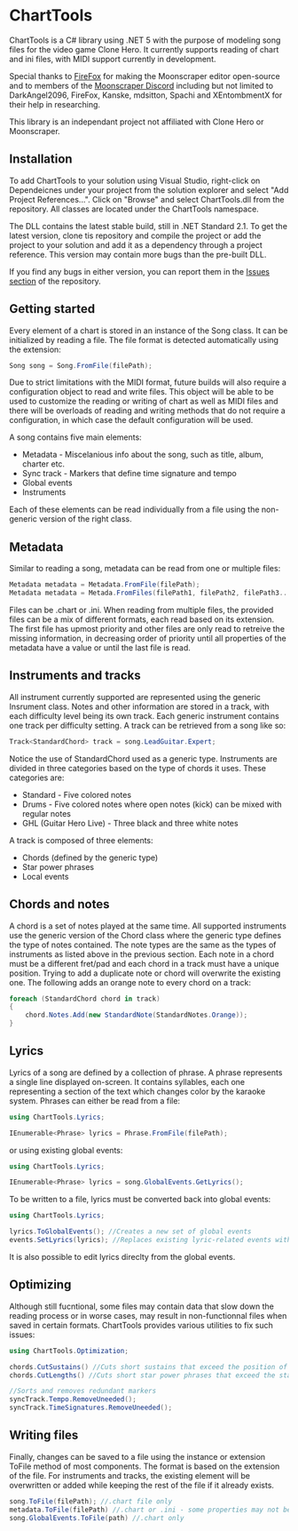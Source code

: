 # ChartTools
ChartTools is a C# library using .NET 5 with the purpose of modeling song files for the video game Clone Hero. It currently supports reading of chart and ini files, with MIDI support currently in development.

Special thanks to [FireFox](https://github.com/FireFox2000000) for making the Moonscraper editor open-source and to members of the [Moonscraper Discord](https://discord.gg/wdnD83APhE) including but not limited to DarkAngel2096, FireFox, Kanske, mdsitton, Spachi and XEntombmentX for their help in researching.

This library is an independant project not affiliated with Clone Hero or Moonscraper.

## Installation
To add ChartTools to your solution using Visual Studio, right-click on Dependeicnes under your project from the solution explorer and select "Add Project References...". Click on "Browse" and select ChartTools.dll from the repository. All classes are located under the ChartTools namespace. 

The DLL contains the latest stable build, still in .NET Standard 2.1. To get the latest version, clone tis repository and compile the project or add the project to your solution and add it as a dependency through a project reference. This version may contain more bugs than the pre-built DLL.

If you find any bugs in either version, you can report them in the [Issues section](https://github.com/TheBoxyBear/ChartTools/issues) of the repository.

## Getting started
Every element of a chart is stored in an instance of the Song class. It can be initialized by reading a file. The file format is detected automatically using the extension:
```c#
Song song = Song.FromFile(filePath);
```
Due to strict limitations with the MIDI format, future builds will also require a configuration object to read and write files. This object will be able to be used to customize the reading or writing of chart as well as MIDI files and there will be overloads of reading and writing methods that do not require a configuration, in which case the default configuration will be used.

A song contains five main elements:

- Metadata - Miscelanious info about the song, such as title, album, charter etc.
- Sync track - Markers that define time signature and tempo
- Global events
- Instruments

Each of these elements can be read individually from a file using the non-generic version of the right class.

## Metadata
Similar to reading a song, metadata can be read from one or multiple files:
```c#
Metadata metadata = Metadata.FromFile(filePath);
Metadata metadata = Metada.FromFiles(filePath1, filePath2, filePath3...);
```
Files can be .chart or .ini. When reading from multiple files, the provided files can be a mix of different formats, each read based on its extension. The first file has upmost priority and other files are only read to retreive the missing information, in decreasing order of priority until all properties of the metadata have a value or until the last file is read.

## Instruments and tracks
All instrument currently supported are represented using the generic Insrument class. Notes and other information are stored in a track, with each difficulty level being its own track. Each generic instrument contains one track per difficulty setting. A track can be retrieved from a song like so:
```c#
Track<StandardChord> track = song.LeadGuitar.Expert;
```
Notice the use of StandardChord used as a generic type. Instruments are divided in three categories based on the type of chords it uses. These categories are:
- Standard - Five colored notes
- Drums - Five colored notes where open notes (kick) can be mixed with regular notes
- GHL (Guitar Hero Live) - Three black and three white notes

A track is composed of three elements:
- Chords (defined by the generic type)
- Star power phrases
- Local events

## Chords and notes
A chord is a set of notes played at the same time. All supported instruments use the generic version of the Chord class where the generic type defines the type of notes contained. The note types are the same as the types of instruments as listed above in the previous section. Each note in a chord must be a different fret/pad and each chord in a track must have a unique position. Trying to add a duplicate note or chord will overwrite the existing one. The following adds an orange note to every chord on a track:
```c#
foreach (StandardChord chord in track)
{
    chord.Notes.Add(new StandardNote(StandardNotes.Orange));
}
```

## Lyrics
Lyrics of a song are defined by a collection of phrase. A phrase represents a single line displayed on-screen. It contains syllables, each one representing a section of the text which changes color by the karaoke system. Phrases can either be read from a file:
```c#
using ChartTools.Lyrics;

IEnumerable<Phrase> lyrics = Phrase.FromFile(filePath);
```
or using existing global events:
```c#
using ChartTools.Lyrics;

IEnumerable<Phrase> lyrics = song.GlobalEvents.GetLyrics();
```
To be written to a file, lyrics must be converted back into global events:
```c#
using ChartTools.Lyrics;

lyrics.ToGlobalEvents(); //Creates a new set of global events
events.SetLyrics(lyrics); //Replaces existing lyric-related events with new events making up the phrases
```

It is also possible to edit lyrics direclty from the global events.
## Optimizing
Although still fucntional, some files may contain data that slow down the reading process or in worse cases, may result in non-functionnal files when saved in certain formats. ChartTools provides various utilities to fix such issues:
```c#
using ChartTools.Optimization;

chords.CutSustains() //Cuts short sustains that exceed the position of the next identical note
chords.CutLengths() //Cuts short star power phrases that exceed the start of the next phrase

//Sorts and removes redundant markers
syncTrack.Tempo.RemoveUneeded();
syncTrack.TimeSignatures.RemoveUneeded();
```
## Writing files
Finally, changes can be saved to a file using the instance or extension ToFile method of most components. The format is based on the extension of the file. For instruments and tracks, the existing element will be overwritten or added while keeping the rest of the file if it already exists.
```c#
song.ToFile(filePath); //.chart file only
metadata.ToFile(filePath) //.chart or .ini - some properties may not be written depending on the output format
song.GlobalEvents.ToFile(path) //.chart only
```
